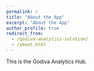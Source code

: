 ```yaml
---
permalink: /
title: "About the App"
excerpt: "About the App"
author_profile: true
redirect_from: 
  - /godiva-analytics-solution/
  - /about.html
---
```


This is the Godiva Analytics Hub. 